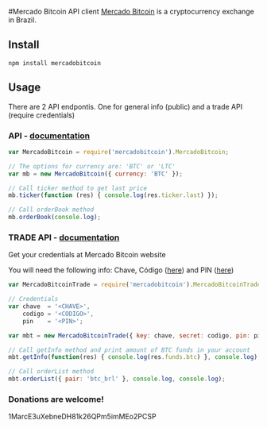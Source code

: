 #Mercado Bitcoin API client
[Mercado Bitcoin](https://www.mercadobitcoin.com.br) is a cryptocurrency exchange in Brazil.

## Install

```shell
npm install mercadobitcoin
```

## Usage

There are 2 API endpontis. One for general info (public) and a trade API (require credentials)

### API - [documentation](https://www.mercadobitcoin.com.br/api/)

```javascript
var MercadoBitcoin = require('mercadobitcoin').MercadoBitcoin;

// The options for currency are: 'BTC' or 'LTC'
var mb = new MercadoBitcoin({ currency: 'BTC' });

// Call ticker method to get last price
mb.ticker(function (res) { console.log(res.ticker.last) });

// Call orderBook method
mb.orderBook(console.log);
```

### TRADE API - [documentation](https://www.mercadobitcoin.com.br/tapi/configuracoes/)

Get your credentials at Mercado Bitcoin website

You will need the following info: Chave, Código ([here](https://www.mercadobitcoin.com.br/tapi/configuracoes/)) and PIN ([here](https://www.mercadobitcoin.com.br/configuracoes/))

```javascript
var MercadoBitcoinTrade = require('mercadobitcoin').MercadoBitcoinTrade;

// Credentials
var chave  = '<CHAVE>',
	codigo = '<CODIGO>',
	pin    = '<PIN>';

var mbt = new MercadoBitcoinTrade({ key: chave, secret: codigo,	pin: pin });

// Call getInfo method and print amount of BTC funds in your account
mbt.getInfo(function(res) { console.log(res.funds.btc) }, console.log);

// Call orderList method
mbt.orderList({ pair: 'btc_brl' }, console.log, console.log);
```

### Donations are welcome!
1MarcE3uXebneDH81k26QPm5imMEo2PCSP
